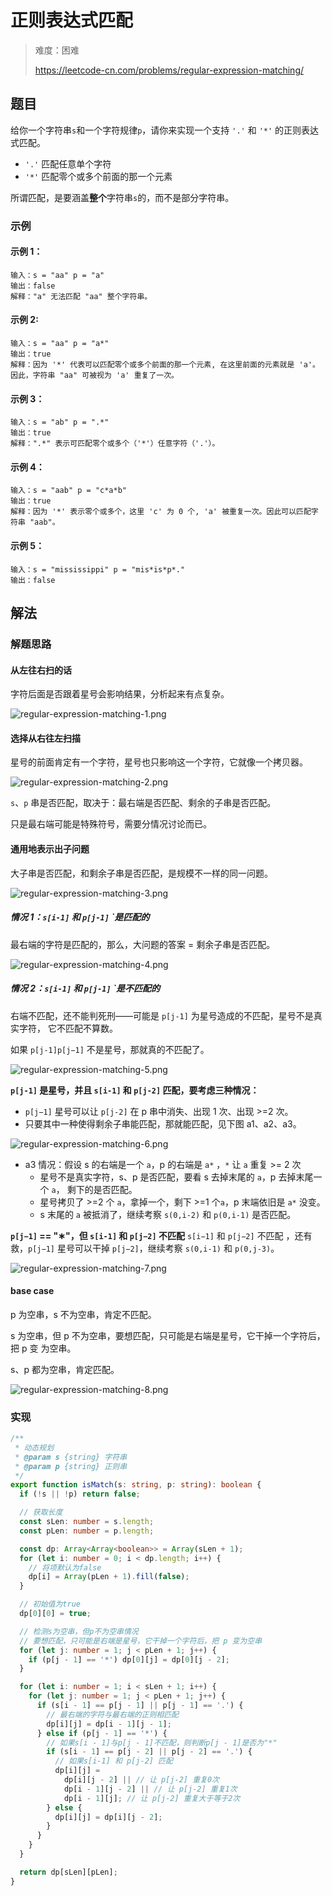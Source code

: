 # 正则表达式匹配

> 难度：困难
>
> https://leetcode-cn.com/problems/regular-expression-matching/

## 题目

给你一个字符串`s`和一个字符规律`p`，请你来实现一个支持 `'.'` 和 `'*'` 的正则表达
式匹配。

- `'.'` 匹配任意单个字符
- `'*'` 匹配零个或多个前面的那一个元素

所谓匹配，是要涵盖**整个**字符串`s`的，而不是部分字符串。

### 示例

#### 示例 1：

```
输入：s = "aa" p = "a"
输出：false
解释："a" 无法匹配 "aa" 整个字符串。
```

#### 示例 2:

```
输入：s = "aa" p = "a*"
输出：true
解释：因为 '*' 代表可以匹配零个或多个前面的那一个元素, 在这里前面的元素就是 'a'。因此，字符串 "aa" 可被视为 'a' 重复了一次。
```

#### 示例 3：

```
输入：s = "ab" p = ".*"
输出：true
解释：".*" 表示可匹配零个或多个（'*'）任意字符（'.'）。
```

#### 示例 4：

```
输入：s = "aab" p = "c*a*b"
输出：true
解释：因为 '*' 表示零个或多个，这里 'c' 为 0 个, 'a' 被重复一次。因此可以匹配字符串 "aab"。
```

#### 示例 5：

```
输入：s = "mississippi" p = "mis*is*p*."
输出：false
```

## 解法

### 解题思路

#### 从左往右扫的话

字符后面是否跟着星号会影响结果，分析起来有点复杂。

![regular-expression-matching-1.png](../../assets/images/regular-expression-matching-1.png)

#### 选择从右往左扫描

星号的前面肯定有一个字符，星号也只影响这一个字符，它就像一个拷贝器。

![regular-expression-matching-2.png](../../assets/images/regular-expression-matching-2.png)

`s`、`p` 串是否匹配，取决于：最右端是否匹配、剩余的子串是否匹配。

只是最右端可能是特殊符号，需要分情况讨论而已。

#### 通用地表示出子问题

大子串是否匹配，和剩余子串是否匹配，是规模不一样的同一问题。

![regular-expression-matching-3.png](../../assets/images/regular-expression-matching-3.png)

##### **情况 1：`s[i-1]` 和 `p[j-1]` `是匹配的**

最右端的字符是匹配的，那么，大问题的答案 = 剩余子串是否匹配。

![regular-expression-matching-4.png](../../assets/images/regular-expression-matching-4.png)

##### **情况 2：`s[i-1]` 和 `p[j-1]` `是不匹配的**

右端不匹配，还不能判死刑——可能是 `p[j-1]` 为星号造成的不匹配，星号不是真实字符，
它不匹配不算数。

如果 `p[j-1]p[j−1]` 不是星号，那就真的不匹配了。

![regular-expression-matching-5.png](../../assets/images/regular-expression-matching-5.png)

**`p[j-1]` 是星号，并且 `s[i-1]` 和 `p[j-2]` 匹配，要考虑三种情况：**

- `p[j−1]` 星号可以让 `p[j-2]` 在 p 串中消失、出现 1 次、出现 >=2 次。
- 只要其中一种使得剩余子串能匹配，那就能匹配，见下图 a1、a2、a3。

![regular-expression-matching-6.png](../../assets/images/regular-expression-matching-6.png)

- a3 情况：假设 s 的右端是一个 `a`，p 的右端是 `a*` ，`*` 让 `a` 重复 >= 2 次
  - 星号不是真实字符，s、p 是否匹配，要看 s 去掉末尾的 `a`，p 去掉末尾一个 `a`，
    剩下的是否匹配。
  - 星号拷贝了 >=2 个 `a`，拿掉一个，剩下 >=1 个`a`，p 末端依旧是 `a*` 没变。
  - s 末尾的 `a` 被抵消了，继续考察 `s(0,i-2)` 和 `p(0,i-1)` 是否匹配。

**`p[j−1]` == "∗"，但 `s[i-1]` 和 `p[j−2]` 不匹配** `s[i−1]` 和 `p[j−2]` 不匹配
，还有救，`p[j−1]` 星号可以干掉 `p[j−2]`，继续考察 `s(0,i-1)` 和 `p(0,j-3)`。

![regular-expression-matching-7.png](../../assets/images/regular-expression-matching-7.png)

#### base case

p 为空串，s 不为空串，肯定不匹配。

s 为空串，但 p 不为空串，要想匹配，只可能是右端是星号，它干掉一个字符后，把 p 变
为空串。

s、p 都为空串，肯定匹配。

![regular-expression-matching-8.png](../../assets/images/regular-expression-matching-8.png)

### 实现

```typescript
/**
 * 动态规划
 * @param s {string} 字符串
 * @param p {string} 正则串
 */
export function isMatch(s: string, p: string): boolean {
  if (!s || !p) return false;

  // 获取长度
  const sLen: number = s.length;
  const pLen: number = p.length;

  const dp: Array<Array<boolean>> = Array(sLen + 1);
  for (let i: number = 0; i < dp.length; i++) {
    // 将项默认为false
    dp[i] = Array(pLen + 1).fill(false);
  }

  // 初始值为true
  dp[0][0] = true;

  // 检测s为空串，但p不为空串情况
  // 要想匹配，只可能是右端是星号，它干掉一个字符后，把 p 变为空串
  for (let j: number = 1; j < pLen + 1; j++) {
    if (p[j - 1] == '*') dp[0][j] = dp[0][j - 2];
  }

  for (let i: number = 1; i < sLen + 1; i++) {
    for (let j: number = 1; j < pLen + 1; j++) {
      if (s[i - 1] == p[j - 1] || p[j - 1] == '.') {
        // 最右端的字符与最右端的正则相匹配
        dp[i][j] = dp[i - 1][j - 1];
      } else if (p[j - 1] == '*') {
        // 如果s[i - 1]与p[j - 1]不匹配，则判断p[j - 1]是否为"*"
        if (s[i - 1] == p[j - 2] || p[j - 2] == '.') {
          // 如果s[i-1] 和 p[j-2] 匹配
          dp[i][j] =
            dp[i][j - 2] || // 让 p[j-2] 重复0次
            dp[i - 1][j - 2] || // 让 p[j-2] 重复1次
            dp[i - 1][j]; // 让 p[j-2] 重复大于等于2次
        } else {
          dp[i][j] = dp[i][j - 2];
        }
      }
    }
  }

  return dp[sLen][pLen];
}
```
